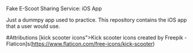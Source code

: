Fake E-Scoot Sharing Service: iOS App

Just a dummpy app used to practice. This repository contains the iOS app that a user would use.

#Attributions
[kick scooter icons">Kick scooter icons created by Freepik - Flaticon]s(https://www.flaticon.com/free-icons/kick-scooter) 
